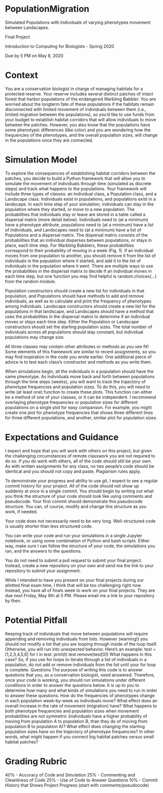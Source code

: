 # PopulationMigration

Simulated Populations with Individuals of varying phenotypes movement between Landscapes. 

Final Project

Introduction to Computing for Biologists - Spring 2020

Due by 5 PM on May 8, 2020

# Context

You are a conservation biologist in charge of managing habitats for a protected
reserve. Your reserve includes several distinct patches of intact forest that harbor
populations of the endangered Warbling Babbler. You are worried about the longterm fate of these populations if the habitats remain disconnected with limited
movement of individuals between them (i.e., limited migration between the
populations), so youʼd like to use funds from your budget to establish habitat
corridors that will allow individuals to move between the patches. However, you also
know that the populations have some phenotypic differences (like color) and you are
wondering how the frequencies of the phenotypes, and the overall population sizes,
will change in the populations once they are connected.

# Simulation Model

To explore the consequences of establishing habitat corridors between the patches,
you decide to build a Python framework that will allow you to simulate the
movement of individuals through time (simulated as discrete steps) and track what
happens to the populations. Your framework will include three types of classes: an
Individual class, a Population class, and a Landscape class. Individuals exist in
populations, and populations exist in a landscape. In each time step of your
simulation, individuals can stay in the population where they started, or move to a
new population. The probabilities that individuals stay or leave are stored in a table
called a dispersal matrix (more detail below).
Individuals need to (at a minimum) have a phenotype attribute, populations need to
(at a minimum) have a list of Individuals, and Landscapes need to (at a minimum)
have a list of Populations and a dispersal matrix. The dispersal matrix consists of
the probabilities that an individual disperses between populations, or stays in place,
each time step. For Warbling Babblers, these probabilities correspond to their
probability of moving in a week (Fig. 1). If an individual moves from one population
to another, you should remove it from the list of individuals in the population where
it started, and add it to the list of individuals in the population where it went. There
are multiple ways to use the probabilities in the dispersal matrix to decide if an
individual moves in each time step, but one function you may find helpful is
random.choices(…) from the random module.

Population constructors should create a new list for individuals in that population,
and Populations should have methods to add and remove individuals, as well as to
calculate and print the frequency of phenotypes among individuals. Landscape
constructors should create a new list for the populations in that landscape, and
Landscapes should have a method that uses the probabilities in the dispersal
matrix to determine if an individual moves or stays each time step. Either the
Population or Landscape constructors should set the starting population sizes. The
total number of individuals across all populations should stay constant, but
individual populations may change size.

All three classes may contain other attributes or methods as you see fit! Some
elements of this framework are similar to recent assignments, so you may find
inspiration in the code you wrote earlier. One additional piece of advice is to test
each classʼs constructor and methods as you write them.

When simulations begin, all the individuals in a population should have the same
phenotype. As individuals move back and forth between populations through the
time steps (weeks), you will want to track the trajectory of phenotype frequencies
and population sizes. To do this, you will need to write (at least one) function to
create these plots. This function can either be a method of one of your classes, or it
can be independent. I recommend overlaying phenotype frequencies or population
sizes for different populations on a single plot for easy comparison. For example,
you might create one plot for phenotype frequencies that shows three different lines
for three different populations, and another, similar plot for population sizes.

# Expectations and Guidance

I expect and hope that you will work with others on this project, but given the
challenging circumstances of remote classwork you are not required to do so. If you
do work with others, all of the code should still be your own. As with written
assignments for any class, no two peopleʼs code should be identical and you should
not copy and paste. Plagiarism rules apply.

To demonstrate your progress and ability to use git, I expect to see a regular commit
history for your project. All of the code should not show up suddenly at once in a
single commit. You should begin by writing out what you think the structure of your
code should look like using comments and pseudocode. Your first commit should
demonstrate this pseudocode structure. You can, of course, modify and change this
structure as you work, if needed.

Your code does not necessarily need to be very long. Well-structured code is usually
shorter than less structured code.

You can write your code and run your simulations in a single Jupyter notebook, or
using some combination of Python and bash scripts. Either way, make sure I can
follow the structure of your code, the simulations you ran, and the answers to the
questions.

You do not need to submit a pull request to submit your final project. Instead, create
a new repository on your own and send me the link to your repository to submit your
assignment.

While I intended to have you present on your final projects during our allotted final
exam time, I think that will be too challenging right now. Instead, you have all of
finals week to work on your final projects. They are due next Friday, May 8th at 5
PM. Please email me a link to your repository by then.


# Potential Pitfall

Keeping track of individuals that move between populations will require appending
and removing individuals from lists. However (warning!) you should not modify a list
that you are looping through inside of the loop itself. Otherwise, you will run into
unexpected behavior. Hereʼs an example:
test = [1,2,3,4,5,6]
for t in test:
 print(t)
 test.remove(test[0])
What happens in this case?
So, if you use for loops to iterate through a list of individuals in a population, do not
add or remove individuals from the list until your for loop is complete.
Questions
The purpose of writing this code is to answer questions that you, as a conservation
biologist, need answered. Therefore, once your code is working, you should run
simulations under different conditions in order to answer the questions below. It is
up to you to determine how many and what kinds of simulations you need to run in
order to answer these questions.
How do the frequencies of phenotypes change in each population week-by-week as
individuals move?
What effect does an overall increase in the rate of movement (migration) have?
What happens to both phenotype frequencies and population sizes when movement
probabilities are not symmetric (individuals have a higher probability of
moving from population A to population B, than they do of moving from
population B to population A)?
What effect does changing the starting population sizes have on the trajectory of
phenotype frequencies? In other words, what might happen if you connect big
habitat patches versus small habitat patches?

# Grading Rubric

40% - Accuracy of Code and Simulation
25% - Commenting and Cleanliness of Code
25% - Use of Code to Answer Questions
10% - Commit History that Shows Project Progress (start with comments/pseudocode)
